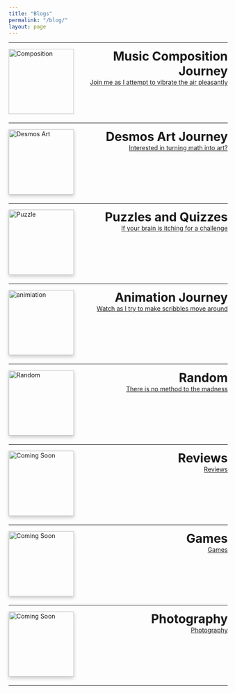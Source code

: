```yaml
---
title: "Blogs"
permalink: "/blog/"
layout: page
---
```

<hr>
<div style="display: flex; align-items: flex-start; justify-content: space-between; margin-bottom: 20px; box-shadow: 0 4px 8px rgba(255, 255, 255, 0.2);">
  <img src="../assets/images/composition.jpg" alt="Composition" style="width: 150px; height: 150px;">
  <div style="margin-left: 20px; flex-grow: 1;">
    <h1 style="margin: 0; text-align: right;">Music Composition Journey</h1>
    <a href="https://timothy-cao.github.io/personal/blog/composition" style="text-align: right; display: block;">Join me as I attempt to vibrate the air pleasantly</a>
  </div>
</div>
<hr>

<div style="display: flex; align-items: flex-start; justify-content: space-between; margin-bottom: 20px; box-shadow: 0 4px 8px rgba(255, 255, 255, 0.2);">
  <img src="../assets/images/desmos.png" alt="Desmos Art" style="width: 150px; height: 150px; box-shadow: 0 4px 8px rgba(0, 0, 0, 0.2);">
  <div style="margin-left: 20px; flex-grow: 1;">
    <h1 style="margin: 0; text-align: right;">Desmos Art Journey</h1>
    <a href="https://timothy-cao.github.io/personal/blog/desmos" style="text-align: right; display: block;">Interested in turning math into art?</a>
  </div>
</div>
<hr>

<div style="display: flex; align-items: flex-start; justify-content: space-between; margin-bottom: 20px; box-shadow: 0 4px 8px rgba(255, 255, 255, 0.2);">
  <img src="../assets/images/puzzle.png" alt="Puzzle" style="width: 150px; height: 150px; box-shadow: 0 4px 8px rgba(0, 0, 0, 0.2);">
  <div style="margin-left: 20px; flex-grow: 1;">
    <h1 style="margin: 0; text-align: right;">Puzzles and Quizzes</h1>
    <a href="https://timothy-cao.github.io/personal/blog/puzzle" style="text-align: right; display: block;">If your brain is itching for a challenge</a>
  </div>
</div>
<hr>

<div style="display: flex; align-items: flex-start; justify-content: space-between; margin-bottom: 20px; box-shadow: 0 4px 8px rgba(255, 255, 255, 0.2);">
  <img src="../assets/images/animation.jpg" alt="animiation" style="width: 150px; height: 150px; box-shadow: 0 4px 8px rgba(0, 0, 0, 0.2);">
  <div style="margin-left: 20px; flex-grow: 1;">
    <h1 style="margin: 0; text-align: right;">Animation Journey</h1>
    <a href="https://timothy-cao.github.io/personal/blog/animation" style="text-align: right; display: block;">Watch as I try to make scribbles move around</a>
  </div>
</div>
<hr>

<div style="display: flex; align-items: flex-start; justify-content: space-between; margin-bottom: 20px; box-shadow: 0 4px 8px rgba(255, 255, 255, 0.2);">
  <img src="../assets/images/monkey.png" alt="Random" style="width: 150px; height: 150px; box-shadow: 0 4px 8px rgba(0, 0, 0, 0.2);">
  <div style="margin-left: 20px; flex-grow: 1;">
    <h1 style="margin: 0; text-align: right;">Random</h1>
    <a href="https://timothy-cao.github.io/personal/blog/random" style="text-align: right; display: block;">There is no method to the madness</a>
  </div>
</div>
<hr>

<div style="display: flex; align-items: flex-start; justify-content: space-between; margin-bottom: 20px; box-shadow: 0 4px 8px rgba(255, 255, 255, 0.2);">
  <img src="../assets/images/comingsoon.png" alt="Coming Soon" style="width: 150px; height: 150px; box-shadow: 0 4px 8px rgba(0, 0, 0, 0.2);">
  <div style="margin-left: 20px; flex-grow: 1;">
    <h1 style="margin: 0; text-align: right;">Reviews</h1>
    <a href="https://timothy-cao.github.io/personal/blog/comingsoon" style="text-align: right; display: block;">Reviews</a>
  </div>
</div>
<hr>

<div style="display: flex; align-items: flex-start; justify-content: space-between; margin-bottom: 20px; box-shadow: 0 4px 8px rgba(255, 255, 255, 0.2);">
  <img src="../assets/images/comingsoon.png" alt="Coming Soon" style="width: 150px; height: 150px; box-shadow: 0 4px 8px rgba(0, 0, 0, 0.2);">
  <div style="margin-left: 20px; flex-grow: 1;">
    <h1 style="margin: 0; text-align: right;">Games</h1>
    <a href="https://timothy-cao.github.io/personal/blog/comingsoon" style="text-align: right; display: block;">Games</a>
  </div>
</div>
<hr>

<div style="display: flex; align-items: flex-start; justify-content: space-between; margin-bottom: 20px; box-shadow: 0 4px 8px rgba(255, 255, 255, 0.2);">
  <img src="../assets/images/comingsoon.png" alt="Coming Soon" style="width: 150px; height: 150px; box-shadow: 0 4px 8px rgba(0, 0, 0, 0.2);">
  <div style="margin-left: 20px; flex-grow: 1;">
    <h1 style="margin: 0; text-align: right;">Photography</h1>
    <a href="https://timothy-cao.github.io/personal/blog/comingsoon" style="text-align: right; display: block;">Photography</a>
  </div>
</div>
<hr>



